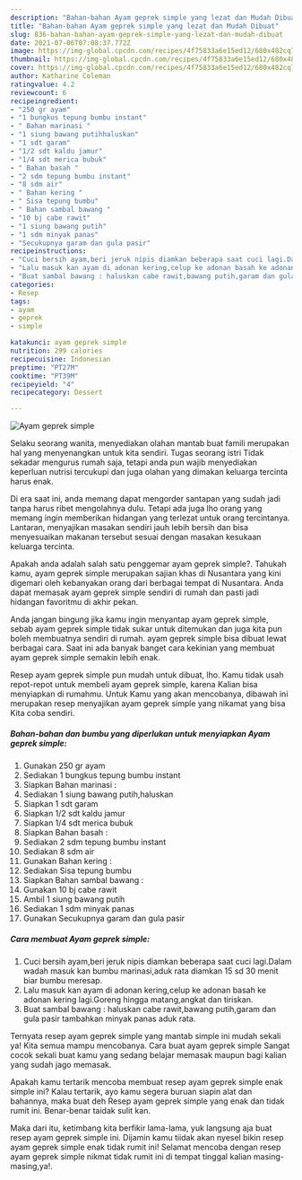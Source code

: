 ```yaml
---
description: "Bahan-bahan Ayam geprek simple yang lezat dan Mudah Dibuat"
title: "Bahan-bahan Ayam geprek simple yang lezat dan Mudah Dibuat"
slug: 836-bahan-bahan-ayam-geprek-simple-yang-lezat-dan-mudah-dibuat
date: 2021-07-06T07:08:37.772Z
image: https://img-global.cpcdn.com/recipes/4f75833a6e15ed12/680x482cq70/ayam-geprek-simple-foto-resep-utama.jpg
thumbnail: https://img-global.cpcdn.com/recipes/4f75833a6e15ed12/680x482cq70/ayam-geprek-simple-foto-resep-utama.jpg
cover: https://img-global.cpcdn.com/recipes/4f75833a6e15ed12/680x482cq70/ayam-geprek-simple-foto-resep-utama.jpg
author: Katharine Coleman
ratingvalue: 4.2
reviewcount: 6
recipeingredient:
- "250 gr ayam"
- "1 bungkus tepung bumbu instant"
- " Bahan marinasi "
- "1 siung bawang putihhaluskan"
- "1 sdt garam"
- "1/2 sdt kaldu jamur"
- "1/4 sdt merica bubuk"
- " Bahan basah "
- "2 sdm tepung bumbu instant"
- "8 sdm air"
- " Bahan kering "
- " Sisa tepung bumbu"
- " Bahan sambal bawang "
- "10 bj cabe rawit"
- "1 siung bawang putih"
- "1 sdm minyak panas"
- "Secukupnya garam dan gula pasir"
recipeinstructions:
- "Cuci bersih ayam,beri jeruk nipis diamkan beberapa saat cuci lagi.Dalam wadah masuk kan bumbu marinasi,aduk rata diamkan 15 sd 30 menit biar bumbu meresap."
- "Lalu masuk kan ayam di adonan kering,celup ke adonan basah ke adonan kering lagi.Goreng hingga matang,angkat dan tiriskan."
- "Buat sambal bawang : haluskan cabe rawit,bawang putih,garam dan gula pasir tambahkan minyak panas aduk rata."
categories:
- Resep
tags:
- ayam
- geprek
- simple

katakunci: ayam geprek simple 
nutrition: 299 calories
recipecuisine: Indonesian
preptime: "PT27M"
cooktime: "PT39M"
recipeyield: "4"
recipecategory: Dessert

---
```



![Ayam geprek simple](https://img-global.cpcdn.com/recipes/4f75833a6e15ed12/680x482cq70/ayam-geprek-simple-foto-resep-utama.jpg)

Selaku seorang wanita, menyediakan olahan mantab buat famili merupakan hal yang menyenangkan untuk kita sendiri. Tugas seorang istri Tidak sekadar mengurus rumah saja, tetapi anda pun wajib menyediakan keperluan nutrisi tercukupi dan juga olahan yang dimakan keluarga tercinta harus enak.

Di era  saat ini, anda memang dapat mengorder santapan yang sudah jadi tanpa harus ribet mengolahnya dulu. Tetapi ada juga lho orang yang memang ingin memberikan hidangan yang terlezat untuk orang tercintanya. Lantaran, menyajikan masakan sendiri jauh lebih bersih dan bisa menyesuaikan makanan tersebut sesuai dengan masakan kesukaan keluarga tercinta. 



Apakah anda adalah salah satu penggemar ayam geprek simple?. Tahukah kamu, ayam geprek simple merupakan sajian khas di Nusantara yang kini digemari oleh kebanyakan orang dari berbagai tempat di Nusantara. Anda dapat memasak ayam geprek simple sendiri di rumah dan pasti jadi hidangan favoritmu di akhir pekan.

Anda jangan bingung jika kamu ingin menyantap ayam geprek simple, sebab ayam geprek simple tidak sukar untuk ditemukan dan juga kita pun boleh membuatnya sendiri di rumah. ayam geprek simple bisa dibuat lewat berbagai cara. Saat ini ada banyak banget cara kekinian yang membuat ayam geprek simple semakin lebih enak.

Resep ayam geprek simple pun mudah untuk dibuat, lho. Kamu tidak usah repot-repot untuk membeli ayam geprek simple, karena Kalian bisa menyiapkan di rumahmu. Untuk Kamu yang akan mencobanya, dibawah ini merupakan resep menyajikan ayam geprek simple yang nikamat yang bisa Kita coba sendiri.

<!--inarticleads1-->

##### Bahan-bahan dan bumbu yang diperlukan untuk menyiapkan Ayam geprek simple:

1. Gunakan 250 gr ayam
1. Sediakan 1 bungkus tepung bumbu instant
1. Siapkan  Bahan marinasi :
1. Sediakan 1 siung bawang putih,haluskan
1. Siapkan 1 sdt garam
1. Siapkan 1/2 sdt kaldu jamur
1. Siapkan 1/4 sdt merica bubuk
1. Siapkan  Bahan basah :
1. Sediakan 2 sdm tepung bumbu instant
1. Sediakan 8 sdm air
1. Gunakan  Bahan kering :
1. Sediakan  Sisa tepung bumbu
1. Siapkan  Bahan sambal bawang :
1. Gunakan 10 bj cabe rawit
1. Ambil 1 siung bawang putih
1. Sediakan 1 sdm minyak panas
1. Gunakan Secukupnya garam dan gula pasir




<!--inarticleads2-->

##### Cara membuat Ayam geprek simple:

1. Cuci bersih ayam,beri jeruk nipis diamkan beberapa saat cuci lagi.Dalam wadah masuk kan bumbu marinasi,aduk rata diamkan 15 sd 30 menit biar bumbu meresap.
1. Lalu masuk kan ayam di adonan kering,celup ke adonan basah ke adonan kering lagi.Goreng hingga matang,angkat dan tiriskan.
1. Buat sambal bawang : haluskan cabe rawit,bawang putih,garam dan gula pasir tambahkan minyak panas aduk rata.




Ternyata resep ayam geprek simple yang mantab simple ini mudah sekali ya! Kita semua mampu mencobanya. Cara buat ayam geprek simple Sangat cocok sekali buat kamu yang sedang belajar memasak maupun bagi kalian yang sudah jago memasak.

Apakah kamu tertarik mencoba membuat resep ayam geprek simple enak simple ini? Kalau tertarik, ayo kamu segera buruan siapin alat dan bahannya, maka buat deh Resep ayam geprek simple yang enak dan tidak rumit ini. Benar-benar taidak sulit kan. 

Maka dari itu, ketimbang kita berfikir lama-lama, yuk langsung aja buat resep ayam geprek simple ini. Dijamin kamu tiidak akan nyesel bikin resep ayam geprek simple enak tidak rumit ini! Selamat mencoba dengan resep ayam geprek simple nikmat tidak rumit ini di tempat tinggal kalian masing-masing,ya!.

